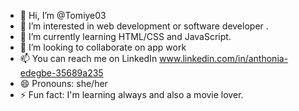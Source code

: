 - 👋 Hi, I’m @Tomiye03
- 👀 I’m interested in web development or software developer .
- 🌱 I’m currently learning HTML/CSS and JavaScript.
- 💞️ I’m looking to collaborate on app work
- 📫 You can reach me on LinkedIn www.linkedin.com/in/anthonia-edegbe-35689a235 
- 😄 Pronouns: she/her
- ⚡ Fun fact: I'm learning always and also a movie lover.

<!---
Tomiye03/Tomiye03 is a ✨ special ✨ repository because its `README.md` (this file) appears on your GitHub profile.
You can click the Preview link to take a look at your changes.
--->
